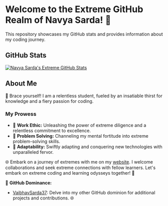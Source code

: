 # Welcome to the Extreme GitHub Realm of Navya Sarda! 🚀

This repository showcases my GitHub stats and provides information about my coding journey. 

## GitHub Stats

[![Navya Sarda's Extreme GitHub Stats](https://github-readme-stats.vercel.app/api?username=navyasarda37&show_icons=true&count_private=true&hide=issues&theme=radical)](https://github.com/navyasarda37)

## About Me

🚀 Brace yourself! I am a relentless student, fueled by an insatiable thirst for knowledge and a fiery passion for coding.

### My Prowess

- 💼 **Work Ethic:** Unleashing the power of extreme diligence and a relentless commitment to excellence.
- 🧠 **Problem Solving:** Channeling my mental fortitude into extreme problem-solving skills.
- 🚀 **Adaptability:** Swiftly adapting and conquering new technologies with unparalleled fervor.

🌐 Embark on a journey of extremes with me on my [website](https://vss37.me/). I welcome collaborations and seek extreme connections with fellow learners. Let's embark on extreme coding and learning odysseys together! 🌟

🔗 **GitHub Dominance:**
- [VaibhavSarda37](https://github.com/vaibhavsunilsarda37): Delve into my other GitHub dominion for additional projects and contributions. 🌐
